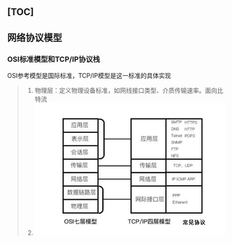 [TOC]
---

## 网络协议模型
### OSI标准模型和TCP/IP协议栈
OSI参考模型是国际标准，TCP/IP模型是这一标准的具体实现


> 1. 物理层：定义物理设备标准，如网线接口类型、介质传输速率。面向比特流
> 2. ![20200318161743.png](https://raw.githubusercontent.com/itisl/Pic_Bed/master/img/20200318161743.png)